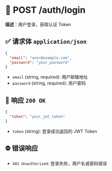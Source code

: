 # 📌 POST /auth/login

**描述**：用户登录，获取认证 Token

## ✅ 请求体 `application/json`
```json
{
  "email": "user@example.com",
  "password": "your_password"
}
```

- `email` (string, required): 用户邮箱地址
- `password` (string, required): 用户密码

## 🔁 响应 `200 OK`
```json
{
  "token": "your_jwt_token"
}
```

- `token` (string): 登录成功返回的 JWT Token

## ⛔ 错误响应
- `401 Unauthorized`: 登录失败，用户名或密码错误
